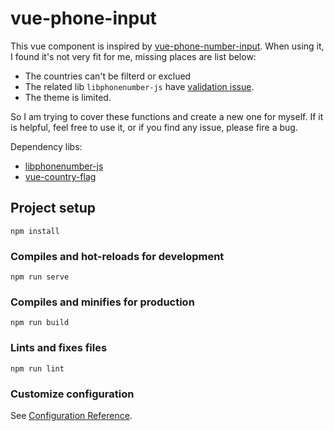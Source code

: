 # vue-phone-input

This vue component is inspired by [vue-phone-number-input](https://www.npmjs.com/package/vue-phone-number-input).
When using it, I found it's not very fit for me, missing places are list below:
- The countries can't be filterd or exclued
- The related lib `libphonenumber-js` have [validation issue](https://github.com/LouisMazel/vue-phone-number-input/issues/127).
- The theme is limited.

So I am trying to cover these functions and create a new one for myself.
If it is helpful, feel free to use it, or if you find any issue, please fire a bug.

Dependency libs: 
- [libphonenumber-js](https://www.npmjs.com/package/libphonenumber-js)
- [vue-country-flag](https://github.com/P3trur0/vue-country-flag)
## Project setup
```
npm install
```

### Compiles and hot-reloads for development
```
npm run serve
```

### Compiles and minifies for production
```
npm run build
```

### Lints and fixes files
```
npm run lint
```

### Customize configuration
See [Configuration Reference](https://cli.vuejs.org/config/).
